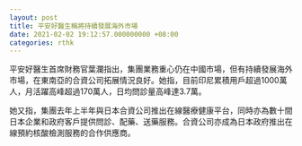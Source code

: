 ```yaml
---
layout: post
title: 平安好醫生稱將持續發展海外市場
date: 2021-02-02 19:12:57.000000000 +08:00
categories: rthk
---
```


平安好醫生首席財務官葉瀾指出，集團業務重心仍在中國市場，但有持續發展海外市場，在東南亞的合資公司拓展情況良好。她指，目前印尼累積用戶超過1000萬人，月活躍高峰超過170萬人，日均問診量高峰達3.7萬。

她又指，集團去年上半年與日本合資公司推出在線醫療健康平台，同時亦為數十間日本企業和政府客戶提供問診、配藥、送藥服務。合資公司亦成為日本政府推出在線預約核酸檢測服務的合作供應商。
